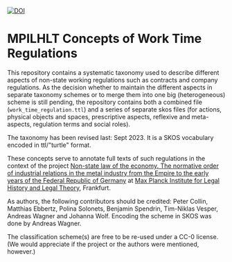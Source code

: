[![DOI](https://zenodo.org/badge/R_kgDOGw9n-Q.svg)](https://zenodo.org/badge/latestdoi/R_kgDOGw9n-Q)

# MPILHLT Concepts of Work Time Regulations

This repository contains a systematic taxonomy used to describe different aspects of non-state working regulations such as contracts and company regulations. As the decision whether to maintain the different aspects in separate taxonomy schemes or to merge them into one big (heterogeneous) scheme is still pending, the repository contains both a combined file (`work_time_regulation.ttl`) and a series of separate skos files (for actions, physical objects and spaces, prescriptive aspects, reflexive and meta-aspects, regulation terms and social roles).

The taxonomy has been revised last: Sept 2023. It is a SKOS vocabulary encoded in ttl/"turtle" format.

These concepts serve to annotate full texts of such regulations in the context of the project [Non-state law of the economy. The normative order of industrial relations in the metal industry from the Empire to the early years of the Federal Republic of Germany](https://www.lhlt.mpg.de/research-project/non-state-law-of-the-economy) at [Max Planck Institute for Legal History and Legal Theory](https://www.lhlt.mpg.de/en), Frankfurt.

As authors, the following contributors should be credited: Peter Collin, Matthias Ebbertz, Polina Solonets, Benjamin Spendrin, Tim-Niklas Vesper, Andreas Wagner and Johanna Wolf. Encoding the scheme in SKOS was done by Andreas Wagner.

The classification scheme(s) are free to be re-used under a CC-0 license. (We would appreciate if the project or the authors were mentioned, however.)
